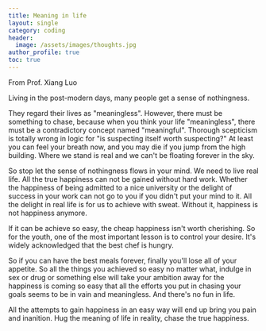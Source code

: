 ```yaml
---
title: Meaning in life
layout: single
category: coding
header:
  image: /assets/images/thoughts.jpg
author_profile: true
toc: true
---
```


From Prof. Xiang Luo

Living in the post-modern days, many people get a sense of nothingness. 



  They regard their lives as "meaningless". However, there must be something to chase, because when you think your life "meaningless", there must be a contradictory concept named "meaningful".  Thorough scepticism is totally wrong in logic for "is suspecting itself worth suspecting?" At least you can feel your breath now, and you may die if you jump from the high building. Where we stand is real and we can't be floating forever in the sky. 



  So stop let the sense of nothingness flows in your mind. We need to live real life. All the true happiness can not be gained without hard work. Whether the happiness of being admitted to a nice university or the delight of success in your work can not go to you if you didn't put your mind to it. All the delight in real life is for us to achieve with sweat. Without it, happiness is not happiness anymore. 

  If it can be achieve so easy, the cheap happiness isn't worth cherishing. So for the youth, one of the most important lesson is to control your desire. It's widely acknowledged that the best chef is hungry. 

  So if you can have the best meals forever, finally you'll lose all of your appetite. So all the things you achieved so easy no matter what, indulge in sex or drug or something else will take your ambition away for the happiness is coming so easy that all the efforts you put in chasing your goals seems to be in vain and meaningless. And there's no fun in life. 

  All the attempts to gain happiness in an easy way will end up bring you pain and inanition. Hug the meaning of life in reality, chase the true happiness.